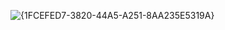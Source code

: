 ![{1FCEFED7-3820-44A5-A251-8AA235E5319A}](https://github.com/user-attachments/assets/e93def3a-cdeb-46c2-acea-4bd7c79af95c)
